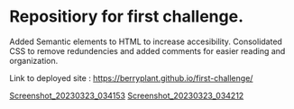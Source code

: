 # Repositiory for first challenge.
Added Semantic elements to HTML to increase accesibility. 
Consolidated CSS to remove redundencies and added comments for easier reading and organization.

Link to deployed site : https://berryplant.github.io/first-challenge/

[Screenshot_20230323_034153](https://user-images.githubusercontent.com/128286451/227381609-9f54d38d-4b83-4a21-a76c-90a579f9b9b0.png)
[Screenshot_20230323_034212](https://user-images.githubusercontent.com/128286451/227381624-cf7e80bb-4cfe-4569-81b6-1cd9eab5fcca.png)
